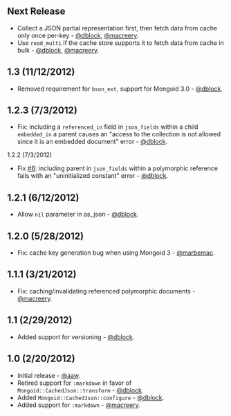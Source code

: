 Next Release
------------

* Collect a JSON partial representation first, then fetch data from cache only once per-key - [@dblock](http://github.com/dblock), [@macreery](http://github.com/macreery).
* Use `read_multi` if the cache store supports it to fetch data from cache in bulk - [@dblock](http://github.com/dblock), [@macreery](http://github.com/macreery).

1.3 (11/12/2012)
----------------

* Removed requirement for `bson_ext`, support for Mongoid 3.0 - [@dblock](http://github.com/dblock).

1.2.3 (7/3/2012)
----------------

* Fix: including a `referenced_in` field in `json_fields` within a child `embedded_in` a parent causes an "access to the collection is not allowed since it is an embedded document" error - [@dblock](http://github.com/dblock).

1.2.2 (7/3/2012)

* Fix [#6](https://github.com/dblock/mongoid-cached-json/issues/6): including parent in `json_fields` within a polymorphic reference fails with an "uninitialized constant" error - [@dblock](http://github.com/dblock).

1.2.1 (6/12/2012)
-----------------

* Allow `nil` parameter in as_json - [@dblock](http://github.com/dblock).

1.2.0 (5/28/2012)
------------------

* Fix: cache key generation bug when using Mongoid 3 - [@marbemac](http://github.com/marbemac).

1.1.1 (3/21/2012)
-----------------

* Fix: caching/invalidating referenced polymorphic documents - [@macreery](http://github.com/macreery).

1.1 (2/29/2012)
---------------

* Added support for versioning - [@dblock](http://github.com/dblock).

1.0 (2/20/2012)
---------------

* Initial release - [@aaw](http://github.com/aaw).
* Retired support for `:markdown` in favor of `Mongoid::CachedJson::transform` - [@dblock](http://github.com/dblock).
* Added `Mongoid::CachedJson::configure` - [@dblock](http://github.com/dblock).
* Added support for `:markdown` - [@macreery](http://github.com/macreery).

